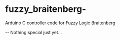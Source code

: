# fuzzy_braitenberg-
Arduino C controller code for Fuzzy Logic Braitenberg


-- Nothing special just yet...